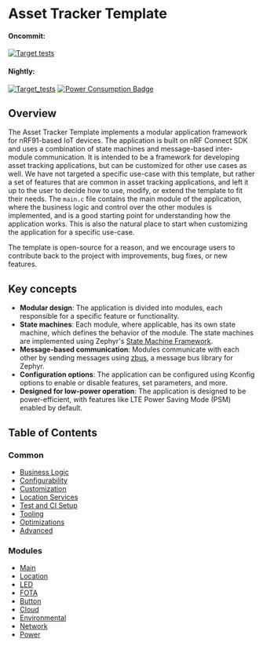 # Asset Tracker Template

#### Oncommit:
[![Target tests](https://github.com/nrfconnect/Asset-Tracker-Template/actions/workflows/build-and-target-test.yml/badge.svg)](https://github.com/nrfconnect/Asset-Tracker-Template/actions/workflows/build-and-target-test.yml)

#### Nightly:
[![Target_tests](https://github.com/nrfconnect/Asset-Tracker-Template/actions/workflows/build-and-target-test.yml/badge.svg?event=schedule)](https://github.com/nrfconnect/Asset-Tracker-Template/actions/workflows/build-and-target-test.yml?query=branch%3Amain+event%3Aschedule)
[![Power Consumption Badge](https://img.shields.io/endpoint?url=https://nrfconnect.github.io/Asset-Tracker-Template/power_badge.json)](https://nrfconnect.github.io/Asset-Tracker-Template/power_measurements_plot.html)

## Overview

The Asset Tracker Template implements a modular application framework for nRF91-based IoT devices.
The application is built on nRF Connect SDK and uses a combination of state machines and message-based inter-module communication.
It is intended to be a framework for developing asset tracking applications, but can be customized for other use cases as well.
We have not targeted a specific use-case with this template, but rather a set of features that are common in asset tracking applications, and left it up to the user to decide how to use, modify, or extend the template to fit their needs.
The ``main.c`` file contains the main module of the application, where the business logic and control over the other modules is implemented, and is a good starting point for understanding how the application works.
This is also the natural place to start when customizing the application for a specific use-case.

The template is open-source for a reason, and we encourage users to contribute back to the project with improvements, bug fixes, or new features.

## Key concepts

* **Modular design**: The application is divided into modules, each responsible for a specific feature or functionality.
* **State machines**: Each module, where applicable, has its own state machine, which defines the behavior of the module. The state machines are implemented using Zephyr's [State Machine Framework](https://docs.nordicsemi.com/bundle/ncs-3.0.0-preview1/page/zephyr/services/smf/index.html).
* **Message-based communication**: Modules communicate with each other by sending messages using [zbus](https://docs.nordicsemi.com/bundle/ncs-latest/page/zephyr/services/zbus/index.html), a message bus library for Zephyr.
* **Configuration options**: The application can be configured using Kconfig options to enable or disable features, set parameters, and more.
* **Designed for low-power operation**: The application is designed to be power-efficient, with features like LTE Power Saving Mode (PSM) enabled by default.


## Table of Contents

### Common
- [Business Logic](docs/common/business_logic.md)
- [Configurability](docs/common/configurability.md)
- [Customization](docs/common/customization.md)
- [Location Services](docs/common/location_services.md)
- [Test and CI Setup](docs/common/test_and_ci_setup.md)
- [Tooling](docs/common/tooling.md)
- [Optimizations](docs/common/optimizations.md)
- [Advanced](docs/common/advanced.md)

### Modules
- [Main](docs/modules/main.md)
- [Location]((docs/modules/location.md))
- [LED]((docs/modules/led.md))
- [FOTA](docs/modules/fota.md)
- [Button](docs/modules/button.md)
- [Cloud](docs/modules/cloud.md)
- [Environmental](docs/modules/environmental.md)
- [Network](docs/modules/network.md)
- [Power](docs/modules/power.md)
